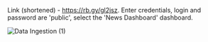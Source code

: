 Link (shortened) - https://rb.gy/gl2jsz. Enter credentials, login and password are 'public', select the 'News Dashboard' dashboard.

![Data Ingestion (1)](https://github.com/user-attachments/assets/0b1c9ccc-243e-4858-87fb-4334e8a75aa2)
